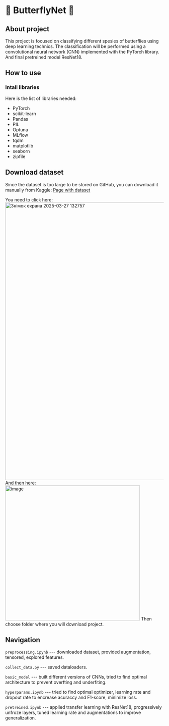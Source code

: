 # 🦋 ButterflyNet 🦋
## About project
This project is focused on classifying different spesies of butterflies using deep learning technics. The classification will be performed using a convolutional neural network (CNN) implemented with the PyTorch library. And final pretreined model ResNet18.
## How to use
### Intall libraries

Here is the list of libraries needed:
* PyTorch
* scikit-learn
* Pandas
* PIL
* Optuna
* MLflow
* tqdm
* matplotlib
* seaborn
* zipfile

## Download dataset
Since the dataset is too large to be stored on GitHub, you can download it manually from Kaggle:
[Page with dataset](https://www.kaggle.com/datasets/phucthaiv02/butterfly-image-classification/data)

You need to click here:
<img width="880" alt="Знімок екрана 2025-03-27 132757" src="https://github.com/user-attachments/assets/c93fcba3-fb2d-48ef-8210-ab96d2bc63f2" />
And then here:
<img width="428" alt="image" src="https://github.com/user-attachments/assets/e21e323c-6da1-4245-a9af-92ba586fbb5d" />
Then choose folder where you will download project.

## Navigation
```preprocessing.ipynb``` --- downloaded dataset, provided augmentation, tensored, explored features.

```collect_data.py``` --- saved dataloaders.

```basic_model``` --- built different versions of CNNs, tried to find optimal architecture to prevent overfting and underfiting.

```hyperparams.ipynb``` --- tried to find optimal optimizer, learning rate and dropout rate to encrease acuraccy and F1-score, minimize loss.

```pretreined.ipynb``` --- applied transfer learning with ResNet18, progressively unfroze layers, tuned learning rate and augmentations to improve generalization.





